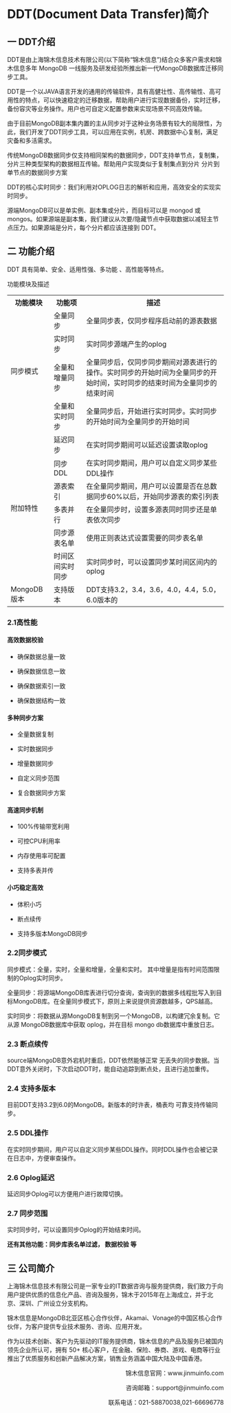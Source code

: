 # DDT(Document Data Transfer)简介

## 一 DDT介绍

DDT是由上海锦木信息技术有限公司(以下简称“锦木信息”)结合众多客户需求和锦木信息多年 MongoDB 一线服务及研发经验所推出新一代MongoDB数据库迁移同步工具。



DDT是一个以JAVA语言开发的通用的传输软件，具有高健壮性、高传输性、高可用性的特点，可以快速稳定的迁移数据，帮助用户进行实现数据备份，实时迁移，备份容灾等业务操作。用户也可自定义配置参数来实现场景不同高效传输。




由于目前MongoDB副本集内置的主从同步对于这种业务场景有较大的局限性，为此，我们开发了DDT同步工具，可以应用在实例，机房、跨数据中心复制，满足灾备和多活需求。




传统MongoDB数据同步仅支持相同架构的数据同步，DDT支持单节点，复制集，分片三种类型架构的数据相互传输。帮助用户实现类似于复制集点到分片 分片到单节点的数据同步方案




DDT的核心实时同步：我们利用对OPLOG日志的解析和应用，高效安全的实现实时同步。




源端MongoDB可以是单实例、副本集或分片，而目标可以是 mongod 或 mongos。如果源端是副本集，我们建议从次要/隐藏节点中获取数据以减轻主节点压力。如果源端是分片，每个分片都应该连接到 DDT。




## 二 功能介绍




DDT 具有简单、安全、适用性强、多功能 、高性能等特点。

功能模块及描述


<table>
  <tr>
    <th>功能模块</th>
    <th>功能项</th>
    <th>描述</th>
  </tr>
  <tr>
    <td rowspan="4">同步模式</td>
    <td>全量同步</td>
    <td>全量同步表，仅同步程序启动前的源表数据</td>
  </tr>
  <tr>
    <td>实时同步</td>
    <td>实时同步源端产生的oplog</td>
  </tr>
  <tr>
    <td>全量和增量同步</td>
    <td>全量同步后，仅同步同步期间对源表进行的操作。实时同步的开始时间为全量同步的开始时间，实时同步的结束时间为全量同步的结束时间</td>
  </tr>
  <tr>
    <td>全量和实时同步</td>
    <td>全量同步后，开始进行实时同步。实时同步的开始时间为全量同步的开始时间</td>
  </tr>
  <tr>
    <td rowspan="6">附加特性</td>
    <td>延迟同步</td>
    <td>在实时同步期间可以延迟设置读取oplog</td>
  </tr>
  <tr>
    <td>同步DDL</td>
    <td>在实时同步期间，用户可以自定义同步某些DDL操作</td>
  </tr>
  <tr>
    <td>源表索引</td>
    <td>在全量同步期间，用户可以设置是否在总数据同步60%以后，开始同步源表的索引列表</td>
  </tr>
  <tr>
    <td>多表并行</td>
    <td>在全量同步时，设置多源表同时同步还是单表依次同步</td>
  </tr>
  <tr>
    <td>同步源表名单</td>
    <td>使用正则表达式设置需要的同步表名单</td>
  </tr>
  <tr>
    <td>时间区间实时同步</td>
    <td>实时同步时，可以设置同步某时间区间内的oplog</td>
  </tr>
  <tr>
    <td >MongoDB版本</td>
    <td>支持版本</td>
    <td>DDT支持3.2，3.4，3.6，4.0，4.4，5.0，6.0版本的</td>
  </tr>
</table>






### 2.1高性能




#### 高效数据校验

- 确保数据总量一致

- 确保数据信息一致

- 确保数据索引一致

- 确保数据结构一致




#### 多种同步方案

- 全量数据复制

- 实时数据同步

- 增量数据同步

- 自定义同步范围

- 复合数据同步方案




#### 高速同步机制

- 100%传输带宽利用

- 可控CPU利用率

- 内存使用率可配置

- 支持多表并传




#### 小巧稳定高效

- 体积小巧

- 断点续传

- 支持多版本MongoDB同步



### 2.2同步模式




同步模式：全量，实时，全量和增量，全量和实时。 其中增量是指有时间范围限制的Oplog实时同步。




全量同步：将源端MongoDB库表进行切分查询，查询到的数据多线程批写入到目标MongoDB库。在全量同步模式下，原则上来说提供资源数越多，QPS越高。




实时同步：将数据从源MongoDB复制到另一个MongoDB，以构建冗余复制。它从源 MongoDB数据库中获取 oplog，并在目标 mongo db数据库中重放日志。




### 2.3 断点续传




source端MongoDB意外宕机时重启，DDT依然能够正常 无丢失的同步数据。当DDT意外关闭时，下次启动DDT时，能自动追踪到断点处，且进行追加重传。




### 2.4 支持多版本




目前DDT支持3.2到6.0的MongoDB。新版本的时许表，桶表均 可靠支持传输同步。




### 2.5 DDL操作




在实时同步期间，用户可以自定义同步某些DDL操作。同时DDL操作也会被记录在日志中，方便审查操作。




### 2.6 Oplog延迟




延迟同步Oplog可以方便用户进行故障切换。




### 2.7 同步范围




实时同步时，可以设置同步Oplog的开始结束时间。




**还有其他功能：同步库表名单过滤， 数据校验 等**







## 三 公司简介




上海锦木信息技术有限公司是一家专业的IT数据咨询与服务提供商，我们致力于向用户提供优质的信息化产品、咨询及服务，锦木于2015年在上海成立，并于北京、深圳、广州设立分支机构。




锦木信息是MongoDB北亚区核心合作伙伴，Akamai、Vonage的中国区核心合作伙伴，为客户提供专业技术服务、咨询、应用开发。




作为以技术创新、客户为先驱动的IT服务提供商，锦木信息的产品及服务已被国内领先企业所认可，拥有 50+ 核心客户，在金融、保险、券商、游戏、电商等行业推出了优质服务和创新产品解决方案，销售业务涵盖中国大陆及中国香港。





<div style="text-align: right">
        <p>锦木信息官网：www.jinmuinfo.com</p>
        <p>咨询邮箱：support@jinmuinfo.com</p>
        <p>联系电话：021-58870038,021-66696778</p>
</div>
